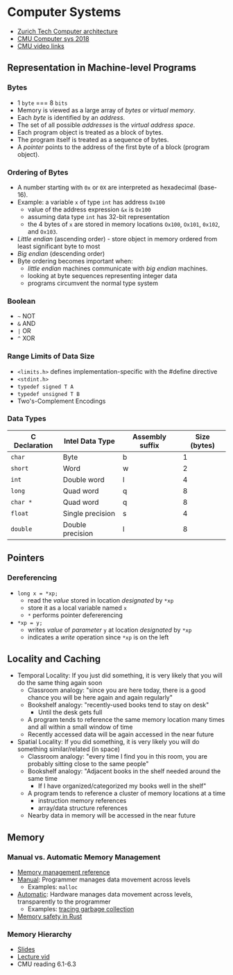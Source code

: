 # Computer Systems
- [Zurich Tech Computer architecture](https://safari.ethz.ch/architecture/fall2017/doku.php?id=schedule)
- [CMU Computer sys 2018](http://www.cs.cmu.edu/~213/schedule.html)
- [CMU video links](http://www.cs.cmu.edu/afs/cs/academic/class/15213-f17/www/schedule.html)

## Representation in Machine-level Programs

### Bytes
* 1 `byte` === 8 `bits`
* Memory is viewed as a large array of *bytes* or *virtual memory*.
* Each *byte* is identified by an *address*.
* The set of all possible *addresses* is the *virtual address space*.
* Each program object is treated as a block of bytes.
* The program itself is treated as a sequence of bytes.
* A *pointer* points to the address of the first byte of a block (program object).

### Ordering of Bytes
* A number starting with `0x` or `0X` are interpreted as hexadecimal (base-16). 
* Example: a variable `x` of type `int` has address `Ox100`
    * value of the address expression `&x` is `Ox100`
    * assuming data type `int` has 32-bit representation
    * the 4 bytes of `x` are stored in memory locations `Ox100`, `Ox101`, `0x102`, and `Ox103`.
* *Little endian* (ascending order) - store object in memory ordered from least significant byte to most
* *Big endian* (descending order)
* Byte ordering becomes important when: 
    * *little endian* machines communicate with *big endian* machines.
    * looking at byte sequences representing integer data
    * programs circumvent the normal type system

### Boolean
* `~` NOT
* `&` AND
* `|` OR
* `^` XOR

### Range Limits of Data Size
* `<limits.h>` defines implementation-specific with the #define directive
* `<stdint.h>`
* `typedef signed T A`
* `typedef unsigned T B`
* Two's-Complement Encodings

### Data Types
| C Declaration | Intel Data Type | Assembly suffix | Size (bytes)
|  --- | --- | --- | --- |
| `char` | Byte | b | 1 |
| `short` | Word | w | 2 |
| `int`  | Double word | l | 4 |
| `long` | Quad word | q | 8 |
| `char *` | Quad word | q | 8 |
| `float`| Single precision | s | 4|
| `double` | Double precision | l | 8 |

## Pointers
### Dereferencing
* `long x = *xp;`
    - read the _value_ stored in location _designated_ by `*xp`
    - store it as a local variable named `x`
    - `*` performs pointer defererencing
* `*xp = y;`
    - writes _value_ of _parameter_ `y` at location _designated_ by `*xp`
    - indicates a _write_ operation since `*xp` is on the left

## Locality and Caching
* Temporal Locality: If you just did something, it is very likely that you will do the same thing again soon
    - Classroom analogy: "since you are here today, there is a good chance you will be here again and again regularly"
    - Bookshelf analogy: "recently-used books tend to stay on desk"
        - Until the desk gets full 
    - A program tends to reference the same memory location many times and all within a small window of time
    - Recently accessed data will be again accessed in the near future 
* Spatial Locality: If you did something, it is very likely you will do something similar/related (in space)
    - Classroom analogy: "every time I find you in this room, you are probably sitting close to the same people"
    - Bookshelf analogy: "Adjacent books in the shelf needed around the same time
        - If I have organized/categorized my books well in the shelf"
    -  A program tends to reference a cluster of memory locations at a time
        - instruction memory references
        - array/data structure references
    - Nearby data in memory will be accessed in the near future
## Memory
### Manual vs. Automatic Memory Management
* [Memory management reference](http://www.memorymanagement.org/)
* [Manual](https://en.wikipedia.org/wiki/Manual_memory_management): Programmer manages data movement across levels
    - Examples: `malloc`
* [Automatic](https://en.wikipedia.org/wiki/Category:Automatic_memory_management): Hardware manages data movement across levels, transparently to the programmer
    - Examples: [tracing garbage collection](https://en.wikipedia.org/wiki/Tracing_garbage_collection)
* [Memory safety in Rust](http://willcrichton.net/notes/rust-memory-safety/)

### Memory Hierarchy
- [Slides](http://www.cs.cmu.edu/afs/cs/academic/class/15213-f17/www/lectures/11-memory-hierarchy.pdf)
- [Lecture vid](https://youtu.be/vusQa4pfTFU)
- CMU reading 6.1-6.3
